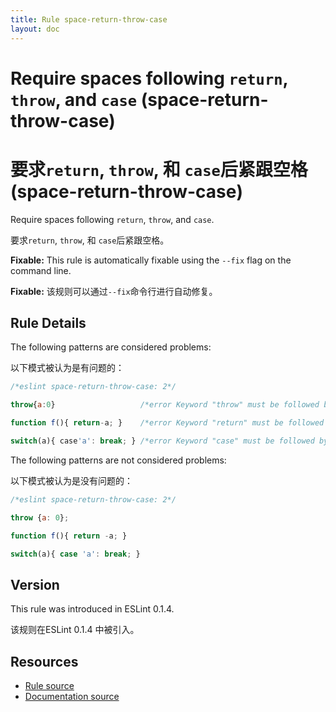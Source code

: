 ```yaml
---
title: Rule space-return-throw-case
layout: doc
---
```

<!-- Note: No pull requests accepted for this file. See README.md in the root directory for details. -->
# Require spaces following `return`, `throw`, and `case` (space-return-throw-case)

# 要求`return`, `throw`, 和 `case`后紧跟空格 (space-return-throw-case)

Require spaces following `return`, `throw`, and `case`.

要求`return`, `throw`, 和 `case`后紧跟空格。

**Fixable:** This rule is automatically fixable using the `--fix` flag on the command line.

**Fixable:** 该规则可以通过`--fix`命令行进行自动修复。

## Rule Details

The following patterns are considered problems:

以下模式被认为是有问题的：

```js
/*eslint space-return-throw-case: 2*/

throw{a:0}                   /*error Keyword "throw" must be followed by whitespace.*/

function f(){ return-a; }    /*error Keyword "return" must be followed by whitespace.*/

switch(a){ case'a': break; } /*error Keyword "case" must be followed by whitespace.*/
```

The following patterns are not considered problems:

以下模式被认为是没有问题的：

```js
/*eslint space-return-throw-case: 2*/

throw {a: 0};

function f(){ return -a; }

switch(a){ case 'a': break; }
```

## Version

This rule was introduced in ESLint 0.1.4.

该规则在ESLint 0.1.4 中被引入。

## Resources

* [Rule source](https://github.com/eslint/eslint/tree/master/lib/rules/space-return-throw-case.js)
* [Documentation source](https://github.com/eslint/eslint/tree/master/docs/rules/space-return-throw-case.md)
